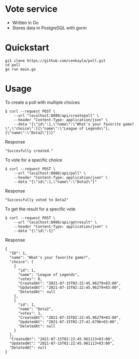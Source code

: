 # Vote service

- Written in Go
- Stores data in PostgreSQL with gorm

# Quickstart
```shell
git clone https://github.com/cenkayla/poll.git
cd poll
go run main.go
```
# Usage

To create a poll with multiple choices
```shell
$ curl --request POST \
	--url "localhost:8080/api/createpoll" \
	--header "Content-Type: application/json" \
	--data "{\"id\":1,\"name\":\"What's your favorite game?\",\"choice\":[{\"name\":\"League of Legends\"},{\"name\":\"Dota2\"}]}"
```
Response
```shell
"Succesfully created."
```

To vote for a specific choice
```shell
$ curl --request POST \
	--url "localhost:8080/api/poll" \
	--header "Content-Type: application/json" \
	--data "{\"id\":1,\"name\":\"Dota2\"}"
```
Response
```shell
"Successfully voted to Dota2"
```

To get the result for a specific vote
```shell
$ curl --request POST \
	--url "localhost:8080/api/getresult" \
	--header "Content-Type: application/json" \
	--data "{\"id\":1}"
```
Response
```shell
{
  "ID": 1,
  "name": "What's your favorite game?",
  "choice": [
    {
      "id": 1,
      "name": "League of Legends",
      "votes": 0,
      "CreatedAt": "2021-07-15T02:22:45.96279+03:00",
      "UpdatedAt": "2021-07-15T02:22:45.96279+03:00",
      "DeletedAt": null
    },
    {
      "id": 1,
      "name": "Dota2",
      "votes": 1,
      "CreatedAt": "2021-07-15T02:22:45.96279+03:00",
      "UpdatedAt": "2021-07-15T02:27:41.6796+03:00",
      "DeletedAt": null
    }
  ],
  "CreatedAt": "2021-07-15T02:22:45.961113+03:00",
  "UpdatedAt": "2021-07-15T02:22:45.961113+03:00",
  "DeletedAt": null
}
```
